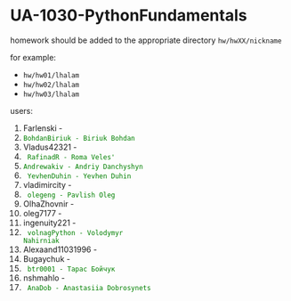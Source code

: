 # UA-1030-PythonFundamentals

homework should be added to the appropriate directory `hw/hwXX/nickname`

for example:
* `hw/hw01/lhalam`
* `hw/hw02/lhalam`
* `hw/hw03/lhalam`

users:
1. Farlenski - 
2. <code style="color: Green">BohdanBiriuk - Biriuk Bohdan </code>
3. Vladus42321 - 
4. <code style="color: Green"> RafinadR - Roma Veles'</code>
5. <code style="color: Green">Andrewakiv - Andriy Danchyshyn </code>
6. <code style="color: Green"> YevhenDuhin - Yevhen Duhin</code>
7. vladimircity - 
8. <code style="color: Green"> olegeng - Pavlish Oleg</code>
9. OlhaZhovnir - 
10. oleg7177 - 
11. ingenuity221 - 
12. <code style="color: Green"> volnagPython - Volodymyr Nahirniak</code>
13. Alexaand11031996 -
14. Bugaychuk -
15. <code style="color: Green"> btr0001 - Тарас Бойчук</code>
16. nshmahlo - 
17. <code style="color: Green"> AnaDob - Anastasiia Dobrosynets </code>
